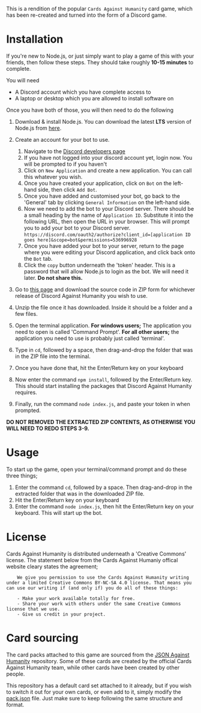 This is a rendition of the popular `Cards Against Humanity` card game, which has been re-created and turned into the form of a Discord game.

# Installation
If you're new to Node.js, or just simply want to play a game of this with your friends, then follow these steps. They should take roughly **10-15 minutes** to complete.

You will need
- A Discord account which you have complete access to
- A laptop or desktop which you are allowed to install software on

Once you have both of those, you will then need to do the following
1. Download & install Node.js. You can download the latest **LTS** version of Node.js from [here](https://nodejs.org/en/).
2. Create an account for your bot to use.
    1. Navigate to the [Discord developers page](https://discord.com/developers)
    2. If you have not logged into your discord account yet, login now. You will be prompted to if you haven't
    3. Click on `New Application` and create a new application. You can call this whatever you wish.
    4. Once you have created your application, click on `Bot` on the left-hand side, then click `Add Bot`.
    5. Once you have added and customised your bot, go back to the 'General' tab by clicking `General Information` on the left-hand side.
    6. Now we need to add the bot to your Discord server. There should be a small heading by the name of `Application ID`. Substitute it into the following URL, then open the URL in your browser. This will prompt you to add your bot to your Discord server.
    `https://discord.com/oauth2/authorize?client_id=[application ID goes here]&scope=bot&permissions=536996928`
    7. Once you have added your bot to your server, return to the page where you were editing your Discord application, and click back onto the `Bot` tab.
    8. Click the `copy` button underneath the 'token' header. This is a password that will allow Node.js to login as the bot. We will need it later. **Do not share this.**
    
3. Go to [this page](https://github.com/google-it-2/discord-against-humanity/releases) and download the source code in ZIP form for whichever release of Discord Against Humanity you wish to use.
4. Unzip the file once it has downloaded. Inside it should be a folder and a few files.
5. Open the terminal application. **For windows users;** The application you need to open is called 'Command Prompt'. **For all other users;** the application you need to use is probably just called 'terminal'.
6. Type in `cd`, followed by a space, then drag-and-drop the folder that was in the ZIP file into the terminal.
7. Once you have done that, hit the Enter/Return key on your keyboard
8. Now enter the command `npm install`, followed by the Enter/Return key. This should start installing the packages that Discord Against Humanity requires.
9. Finally, run the command `node index.js`, and paste your token in when prompted.

**DO NOT REMOVED THE EXTRACTED ZIP CONTENTS, AS OTHERWISE YOU WILL NEED TO REDO STEPS 3-9.**

# Usage
To start up the game, open your terminal/command prompt and do these three things;
1. Enter the command `cd`, followed by a space. Then drag-and-drop in the extracted folder that was in the downloaded ZIP file.
2. Hit the Enter/Return key on your keyboard
3. Enter the command `node index.js`, then hit the Enter/Return key on your keyboard. This will start up the bot.

# License
Cards Against Humanity is distributed underneath a 'Creative Commons' license. The statement below from the Cards Against Humaniy offical website cleary states the agreement;
```text
    We give you permission to use the Cards Against Humanity writing under a limited Creative Commons BY-NC-SA 4.0 license. That means you can use our writing if (and only if) you do all of these things:

    - Make your work available totally for free.
    - Share your work with others under the same Creative Commons license that we use.
    - Give us credit in your project.
```

# Card sourcing
The card packs attached to this game are sourced from the [JSON Against Humanity](https://github.com/crhallberg/json-against-humanity) repository. Some of these cards are created by the official Cards Against Humanity team, while other cards have been created by other people.

This repository has a default card set attached to it already, but if you wish to switch it out for your own cards, or even add to it, simply modify the [pack.json](pack.json) file. Just make sure to keep following the same structure and format.